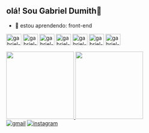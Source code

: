 ## olá! Sou Gabriel Dumith👋

- 🌱 estou aprendendo: front-end


    
 <div>
   <img align="center" alt="gabriel-Js" height="30" width="40" src="https://cdn.jsdelivr.net/gh/devicons/devicon/icons/javascript/javascript-original.svg">
  
  <img align="center" alt="gabriel-Bootstrap" height="30" width="40" src="https://cdn.jsdelivr.net/gh/devicons/devicon/icons/bootstrap/bootstrap-original.svg">

  <img align="center" alt="gabriel-HTML" height="30" width="40" src="https://cdn.jsdelivr.net/gh/devicons/devicon/icons/html5/html5-original.svg">

  <img align="center" alt="gabriel-CSS" height="30" width="40" src="https://cdn.jsdelivr.net/gh/devicons/devicon/icons/css3/css3-original.svg">

  <img align="center" alt="gabriel-C" height="30" width="40" src="https://cdn.jsdelivr.net/gh/devicons/devicon/icons/c/c-original.svg">

  <img align="center" alt="gabriel-React" height="30" width="40" src="https://cdn.jsdelivr.net/gh/devicons/devicon/icons/react/react-original.svg">

  <img align="center" alt="gabriel-Git" height="30" width="40" src="https://cdn.jsdelivr.net/gh/devicons/devicon/icons/git/git-original.svg">
  </div>
 <br>
<div>
    <a href="https://github.com/GabrielDumith">
    <img height="180em" src="https://github-readme-stats.vercel.app/api?username=GabrielDumith&show_icons=true&theme=dark&include_all_commits=true&count_private=true"/>
         <img height="180em" src="https://github-readme-stats.vercel.app/api/top-langs/?username=GabrielDumith&layout=compact&langs_count=7&theme=dark"/>
    </div>

  <div>
    <a href="https://mail.google.com/mail/u/0/#inbox?compose=new"><img src="https://img.shields.io/badge/Gmail-D14836?style=for-the-badge&logo=gmail&logoColor=white" alt="gmail"></a>
    <a href="https://www.instagram.com/biel_dumith/?next=%2F"><img src="https://img.shields.io/badge/Instagram-E4405F?style=for-the-badge&logo=instagram&logoColor=white" alt="instagram"></a>
   <br>
 
 
